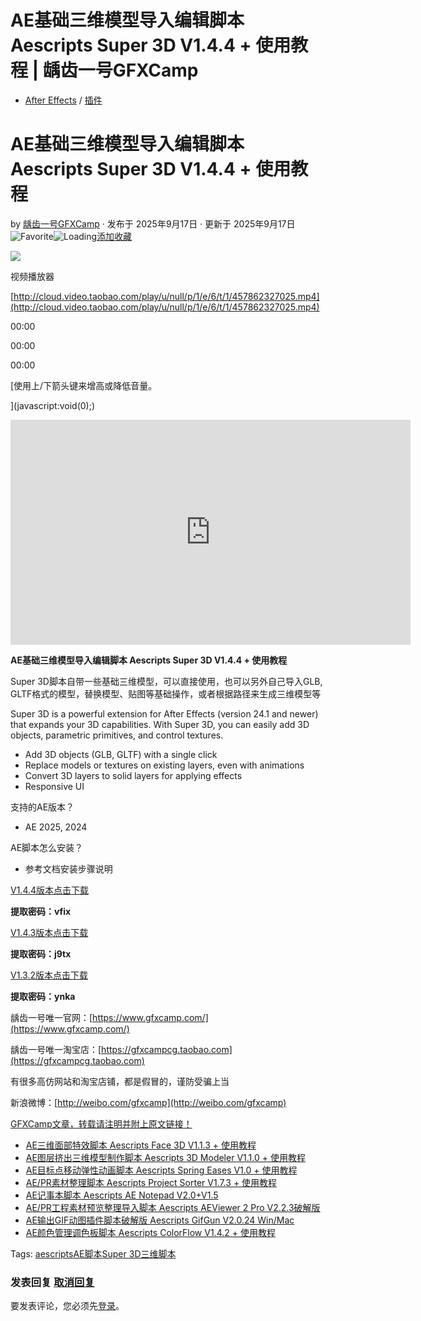 # AE基础三维模型导入编辑脚本 Aescripts Super 3D V1.4.4 + 使用教程 | 龋齿一号GFXCamp

-   [After Effects](https://www.gfxcamp.com/category/plug-ins/ae-plug-ins/) / [插件](https://www.gfxcamp.com/category/plug-ins/)

# AE基础三维模型导入编辑脚本 Aescripts Super 3D V1.4.4 + 使用教程

by [龋齿一号GFXCamp](https://www.gfxcamp.com/author/gfxcamp/ "文章作者 龋齿一号GFXCamp") · 发布于 2025年9月17日 · 更新于 2025年9月17日 ![Favorite](https://www.gfxcamp.com/wp-content/plugins/wp-favorite-posts/img/star.png "Favorite")![Loading](https://www.gfxcamp.com/wp-content/plugins/wp-favorite-posts/img/loading.gif "Loading")[添加收藏](?wpfpaction=add&postid=120819 "添加收藏")

![](https://www.gfxcamp.com/wp-content/uploads/2024/04/Super-3D.jpg)  

视频播放器

[http://cloud.video.taobao.com/play/u/null/p/1/e/6/t/1/457862327025.mp4](http://cloud.video.taobao.com/play/u/null/p/1/e/6/t/1/457862327025.mp4)

00:00

00:00

00:00

[使用上/下箭头键来增高或降低音量。

](javascript:void\(0\);)

<iframe loading="lazy" src="https://player.youku.com/embed/XNjM4MTg2NzU1Ng==" width="640" height="360" frameborder="0" allowfullscreen="allowfullscreen" data-mce-fragment="1"></iframe>

**AE基础三维模型导入编辑脚本 Aescripts Super 3D V1.4.4 + 使用教程**

Super 3D脚本自带一些基础三维模型，可以直接使用，也可以另外自己导入GLB, GLTF格式的模型，替换模型、贴图等基础操作，或者根据路径来生成三维模型等

Super 3D is a powerful extension for After Effects (version 24.1 and newer) that expands your 3D capabilities. With Super 3D, you can easily add 3D objects, parametric primitives, and control textures.

-   Add 3D objects (GLB, GLTF) with a single click
-   Replace models or textures on existing layers, even with animations
-   Convert 3D layers to solid layers for applying effects
-   Responsive UI

支持的AE版本？

-   AE 2025, 2024

AE脚本怎么安装？

-   参考文档安装步骤说明

[V1.4.4版本点击下载](https://pan.baidu.com/s/1u2_iXDnvZi7GrOUDRMqisg?pwd=vfix)

**提取密码：vfix**

[V1.4.3版本点击下载](https://pan.baidu.com/s/1mZGE0kNUjAP6NOqLJjOqkw?pwd=j9tx)

**提取密码：j9tx**

[V1.3.2版本点击下载](https://pan.baidu.com/s/1GRIvVOMXxauAJ-MT_b1zLQ?pwd=ynka)

**提取密码：ynka**

龋齿一号唯一官网：[https://www.gfxcamp.com/](https://www.gfxcamp.com/)

龋齿一号唯一淘宝店：[https://gfxcampcg.taobao.com](https://gfxcampcg.taobao.com)

有很多高仿网站和淘宝店铺，都是假冒的，谨防受骗上当

新浪微博：[http://weibo.com/gfxcamp](http://weibo.com/gfxcamp)

[GFXCamp文章，转载请注明并附上原文链接！](https://www.gfxcamp.com)

-   [![AE三维面部特效脚本 Aescripts Face 3D V1.1.3 + 使用教程](data:image/gif;base64,R0lGODlhAQABAIAAAAAAAP///yH5BAEAAAAALAAAAAABAAEAAAIBRAA7)](https://www.gfxcamp.com/face-3d/)[AE三维面部特效脚本 Aescripts Face 3D V1.1.3 + 使用教程](https://www.gfxcamp.com/face-3d/)
-   [![AE图层挤出三维模型制作脚本 Aescripts 3D Modeler V1.1.0 + 使用教程](data:image/gif;base64,R0lGODlhAQABAIAAAAAAAP///yH5BAEAAAAALAAAAAABAAEAAAIBRAA7)](https://www.gfxcamp.com/aescripts-3d-modeler/)[AE图层挤出三维模型制作脚本 Aescripts 3D Modeler V1.1.0 + 使用教程](https://www.gfxcamp.com/aescripts-3d-modeler/)
-   [![AE目标点移动弹性动画脚本 Aescripts Spring Eases V1.0 + 使用教程](data:image/gif;base64,R0lGODlhAQABAIAAAAAAAP///yH5BAEAAAAALAAAAAABAAEAAAIBRAA7)](https://www.gfxcamp.com/spring-eases/)[AE目标点移动弹性动画脚本 Aescripts Spring Eases V1.0 + 使用教程](https://www.gfxcamp.com/spring-eases/)
-   [![AE/PR素材整理脚本 Aescripts Project Sorter V1.7.3 + 使用教程](data:image/gif;base64,R0lGODlhAQABAIAAAAAAAP///yH5BAEAAAAALAAAAAABAAEAAAIBRAA7)](https://www.gfxcamp.com/project-sorter/)[AE/PR素材整理脚本 Aescripts Project Sorter V1.7.3 + 使用教程](https://www.gfxcamp.com/project-sorter/)
-   [![AE记事本脚本 Aescripts AE Notepad V2.0+V1.5](data:image/gif;base64,R0lGODlhAQABAIAAAAAAAP///yH5BAEAAAAALAAAAAABAAEAAAIBRAA7)](https://www.gfxcamp.com/ae-notepad/)[AE记事本脚本 Aescripts AE Notepad V2.0+V1.5](https://www.gfxcamp.com/ae-notepad/)
-   [![AE/PR工程素材预览整理导入脚本 Aescripts AEViewer 2 Pro V2.2.3破解版](data:image/gif;base64,R0lGODlhAQABAIAAAAAAAP///yH5BAEAAAAALAAAAAABAAEAAAIBRAA7)](https://www.gfxcamp.com/aeviewer-2-pro/)[AE/PR工程素材预览整理导入脚本 Aescripts AEViewer 2 Pro V2.2.3破解版](https://www.gfxcamp.com/aeviewer-2-pro/)
-   [![AE输出GIF动图插件脚本破解版 Aescripts GifGun V2.0.24 Win/Mac](data:image/gif;base64,R0lGODlhAQABAIAAAAAAAP///yH5BAEAAAAALAAAAAABAAEAAAIBRAA7)](https://www.gfxcamp.com/gifgun-v2/)[AE输出GIF动图插件脚本破解版 Aescripts GifGun V2.0.24 Win/Mac](https://www.gfxcamp.com/gifgun-v2/)
-   [![AE颜色管理调色板脚本 Aescripts ColorFlow V1.4.2 + 使用教程](data:image/gif;base64,R0lGODlhAQABAIAAAAAAAP///yH5BAEAAAAALAAAAAABAAEAAAIBRAA7)](https://www.gfxcamp.com/colorflow/)[AE颜色管理调色板脚本 Aescripts ColorFlow V1.4.2 + 使用教程](https://www.gfxcamp.com/colorflow/)

[](javascript:void\(0\); "微博")[](javascript:void\(0\); "微信")[](javascript:void\(0\); "QQ")[](javascript:void\(0\); "QQ空间")

Tags: [aescripts](https://www.gfxcamp.com/tag/aescripts/)[AE脚本](https://www.gfxcamp.com/tag/ae%e8%84%9a%e6%9c%ac/)[Super 3D](https://www.gfxcamp.com/tag/super-3d/)[三维脚本](https://www.gfxcamp.com/tag/%e4%b8%89%e7%bb%b4%e8%84%9a%e6%9c%ac/)

### 发表回复 [取消回复](/super-3d/#respond)

要发表评论，您必须先[登录](https://www.gfxcamp.com/wp-login.php?redirect_to=https%3A%2F%2Fwww.gfxcamp.com%2Fsuper-3d%2F)。